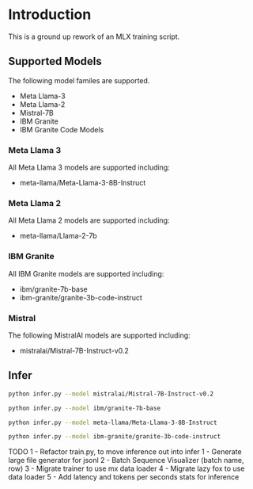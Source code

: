 # Introduction
This is a ground up rework of an MLX training script.

## Supported Models
The following model familes are supported.

- Meta Llama-3
- Meta Llama-2
- Mistral-7B
- IBM Granite
- IBM Granite Code Models



### Meta Llama 3
All Meta Llama 3 models are supported including:

- meta-llama/Meta-Llama-3-8B-Instruct

### Meta Llama 2
All Meta Llama 2 models are supported including:

- meta-llama/Llama-2-7b

### IBM Granite
All IBM Granite models are supported including:

- ibm/granite-7b-base
- ibm-granite/granite-3b-code-instruct

### Mistral
The following MistralAI models are supported including:

- mistralai/Mistral-7B-Instruct-v0.2

## Infer

```bash
python infer.py --model mistralai/Mistral-7B-Instruct-v0.2
```

```bash
python infer.py --model ibm/granite-7b-base
```

```bash
python infer.py --model meta-llama/Meta-Llama-3-8B-Instruct
```

```bash
python infer.py --model ibm-granite/granite-3b-code-instruct
```

TODO
1 - Refactor train.py, to move inference out into infer
1 - Generate large file generator for jsonl
2 - Batch Sequence Visualizer (batch name, row)
3 - Migrate trainer to use mx data loader
4 - Migrate lazy fox to use data loader
5 - Add latency and tokens per seconds stats for inference
